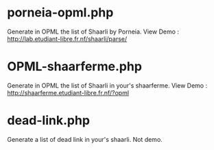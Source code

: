 porneia-opml.php
====================

Generate in OPML the list of Shaarli by Porneia.
View Demo : http://lab.etudiant-libre.fr.nf/shaarli/parse/

OPML-shaarferme.php
====================

Generate in OPML the list of Shaarli in your's shaarferme.
View Demo : http://shaarferme.etudiant-libre.fr.nf/?opml

dead-link.php
====================
Generate a list of dead link in your's shaarli.
Not demo.
